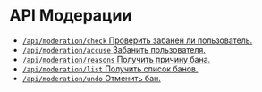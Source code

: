 ﻿API Модерации
==================
- [`/api/moderation/check` Проверить забанен ли пользователь.](check/README.md#Проверить-забанен-ли-пользователь)
- [`/api/moderation/accuse` Забанить пользователя.](accuse/README.md#Забанить-пользователя)
- [`/api/moderation/reasons` Получить причину бана.](reasons/README.md#Получить-причину-бана)
- [`/api/moderation/list` Получить список банов.](list/README.md#Получить-список-банов)
- [`/api/moderation/undo` Отменить бан.](undo/README.md#Отменить-бан)
